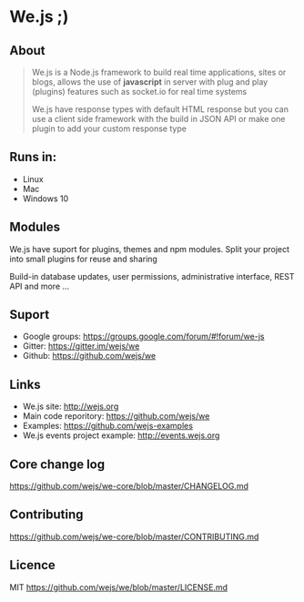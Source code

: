 # We.js ;)

## About

> We.js is a Node.js framework to build real time applications, sites or blogs, allows the use of **javascript** in server with plug and play (plugins) features such as socket.io for real time systems
> 
> We.js have response types with default HTML response but you can use a client side framework with the build in JSON API or make one plugin to add your custom response type
 
## Runs in:

- Linux
- Mac
- Windows 10

## Modules

We.js have suport for plugins, themes and npm modules. 
Split your project into small plugins for reuse and sharing

Build-in database updates, user permissions, administrative interface, REST API and more ...

## Suport

- Google groups: https://groups.google.com/forum/#!forum/we-js
- Gitter: https://gitter.im/wejs/we
- Github: https://github.com/wejs/we

## Links

- We.js site: http://wejs.org
- Main code reporitory: https://github.com/wejs/we
- Examples: https://github.com/wejs-examples
- We.js events project example: http://events.wejs.org

## Core change log

https://github.com/wejs/we-core/blob/master/CHANGELOG.md

## Contributing

https://github.com/wejs/we-core/blob/master/CONTRIBUTING.md

## Licence

MIT https://github.com/wejs/we/blob/master/LICENSE.md

